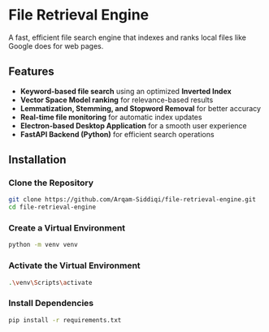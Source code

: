 # File Retrieval Engine

A fast, efficient file search engine that indexes and ranks local files like Google does for web pages.

## Features

- **Keyword-based file search** using an optimized **Inverted Index**
- **Vector Space Model ranking** for relevance-based results
- **Lemmatization, Stemming, and Stopword Removal** for better accuracy
- **Real-time file monitoring** for automatic index updates
- **Electron-based Desktop Application** for a smooth user experience
- **FastAPI Backend (Python)** for efficient search operations

## Installation

### Clone the Repository
```sh
git clone https://github.com/Arqam-Siddiqi/file-retrieval-engine.git
cd file-retrieval-engine
```
### Create a Virtual Environment
```sh
python -m venv venv
```

### Activate the Virtual Environment
```sh
.\venv\Scripts\activate
```

### Install Dependencies
```sh
pip install -r requirements.txt
```